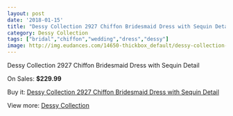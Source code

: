 ```yaml
---
layout: post
date: '2018-01-15'
title: "Dessy Collection 2927 Chiffon Bridesmaid Dress with Sequin Detail"
category: Dessy Collection
tags: ["bridal","chiffon","wedding","dress","dessy"]
image: http://img.eudances.com/14650-thickbox_default/dessy-collection-2927-chiffon-bridesmaid-dress-with-sequin-detail.jpg
---
```

Dessy Collection 2927 Chiffon Bridesmaid Dress with Sequin Detail

On Sales: **$229.99**
<a href="https://www.eudances.com/en/dessy-collection/4380-dessy-collection-2927-chiffon-bridesmaid-dress-with-sequin-detail.html"><amp-img layout="responsive" width="600" height="600" src="//img.eudances.com/14650-thickbox_default/dessy-collection-2927-chiffon-bridesmaid-dress-with-sequin-detail.jpg" alt="Dessy Collection 2927 Chiffon Bridesmaid Dress with Sequin Detail 0" /></a>
<a href="https://www.eudances.com/en/dessy-collection/4380-dessy-collection-2927-chiffon-bridesmaid-dress-with-sequin-detail.html"><amp-img layout="responsive" width="600" height="600" src="//img.eudances.com/14653-thickbox_default/dessy-collection-2927-chiffon-bridesmaid-dress-with-sequin-detail.jpg" alt="Dessy Collection 2927 Chiffon Bridesmaid Dress with Sequin Detail 1" /></a>
<a href="https://www.eudances.com/en/dessy-collection/4380-dessy-collection-2927-chiffon-bridesmaid-dress-with-sequin-detail.html"><amp-img layout="responsive" width="600" height="600" src="//img.eudances.com/14652-thickbox_default/dessy-collection-2927-chiffon-bridesmaid-dress-with-sequin-detail.jpg" alt="Dessy Collection 2927 Chiffon Bridesmaid Dress with Sequin Detail 2" /></a>
<a href="https://www.eudances.com/en/dessy-collection/4380-dessy-collection-2927-chiffon-bridesmaid-dress-with-sequin-detail.html"><amp-img layout="responsive" width="600" height="600" src="//img.eudances.com/14651-thickbox_default/dessy-collection-2927-chiffon-bridesmaid-dress-with-sequin-detail.jpg" alt="Dessy Collection 2927 Chiffon Bridesmaid Dress with Sequin Detail 3" /></a>

Buy it: [Dessy Collection 2927 Chiffon Bridesmaid Dress with Sequin Detail](https://www.eudances.com/en/dessy-collection/4380-dessy-collection-2927-chiffon-bridesmaid-dress-with-sequin-detail.html "Dessy Collection 2927 Chiffon Bridesmaid Dress with Sequin Detail")

View more: [Dessy Collection](https://www.eudances.com/en/60-Dessy-Collection "Dessy Collection")